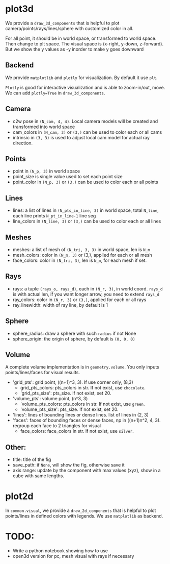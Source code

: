 # plot3d
We provide a `draw_3d_components` that is helpful to plot camera/points/rays/lines/sphere
with customized color in all.

For all point, it should be in world space, or transformed to world space.
Then change to plt space. The visual space is (x-right, y-down, z-forward).
But we show the y values as -y inorder to make y goes downward

## Backend
We provide `matplotlib` and `plotly` for visualization. By default it use `plt`.

`Plotly` is good for interactive visualization
and is able to zoom-in/out, move. We can add `plotly=True` in `draw_3d_components`.

## Camera
- c2w pose in `(N_cam, 4, 4)`. Local camera models will be created and transformed into world space
- cam_colors in `(N_cam, 3)` or `(3,)` can be used to color each or all cams
- intrinsic in `(3, 3)` is used to adjust local cam model for actual ray direction.

## Points
- point in `(N_p, 3)` in world space
- point_size is single value used to set each point size
- point_color in `(N_p, 3)` or `(3,)` can be used to color each or all points

## Lines
- lines: a list of lines in `(N_pts_in_line, 3)` in world space, total `N_line`,
each line prints `N_pt_in_line-1` line seg
- line_colors in `(N_line, 3)` or `(3,)` can be used to color each or all lines

## Meshes
- meshes: a list of mesh of `(N_tri, 3, 3)` in world space, len is `N_m`
- mesh_colors: color in `(N_m, 3)` or (3,), applied for each or all mesh
- face_colors: color in `(N_tri, 3)`, len is `N_m`, for each mesh if set.

## Rays
- rays: a tuple `(rays_o, rays_d)`, each in `(N_r, 3)`, in world coord. `rays_d` is with actual len, if you want longer arrow, you need to extend `rays_d`
- ray_colors: color in `(N_r, 3)` or `(3,)`, applied for each or all rays
- ray_linewidth: width of ray line, by default is 1

## Sphere
- sphere_radius: draw a sphere with such `radius` if not None
- sphere_origin: the origin of sphere, by default is `(0, 0, 0)`

## Volume
A complete volume implementation is in `geometry.volume`. You only inputs
points/lines/faces for visual results.
- 'grid_pts': grid point, ((n+1)^3, 3). If use corner only, (8,3)
  - grid_pts_colors: pts_colors in str. If not exist, use `chocolate`.
  - 'grid_pts_size': pts_size. If not exist, set 20.
- 'volume_pts': volume point, (n^3, 3)
  - 'volume_pts_colors: pts_colors in str. If not exist, use `green`.
  - 'volume_pts_size': pts_size. If not exist, set 20.
- 'lines': lines of bounding lines or dense lines. list of lines in (2, 3)
- 'faces': faces of bounding faces or dense faces, np in ((n+1)n^2, 4, 3).
regroup each face to 2 triangles for visual
  - face_colors: face_colors in str. If not exist, use `silver`.

## Other:
- title: title of the fig
- save_path: if `None`, will show the fig, otherwise save it
- axis range: update by the component with max values (xyz), show in a cube with same lengths.


# plot2d
In `common.visual`, we provide a `draw_2d_components` that is
helpful to plot points/lines in defined colors with legends. We use `matplotlib` as backend.

# TODO:
- Write a python notebook showing how to use
- open3d version for pc, mesh visual with rays if necessary
